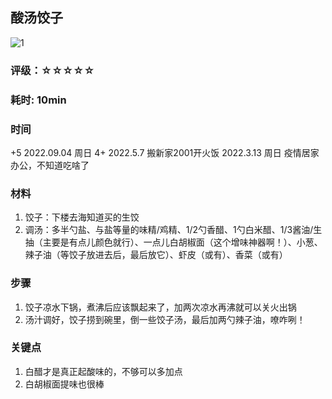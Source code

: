 ## 酸汤饺子

![1](./20220405203554.jpg)

### 评级：☆☆☆☆☆

### 耗时: 10min

### 时间
+5 2022.09.04 周日
4+ 2022.5.7 搬新家2001开火饭 
2022.3.13 周日 疫情居家办公，不知道吃啥了

### 材料
1. 饺子：下楼去海知道买的生饺
2. 调汤：多半勺盐、与盐等量的味精/鸡精、1/2勺香醋、1勺白米醋、1/3酱油/生抽（主要是有点儿颜色就行）、一点儿白胡椒面（这个增味神器啊！）、小葱、辣子油（等饺子放进去后，最后放它）、虾皮（或有）、香菜（或有）

### 步骤
1. 饺子凉水下锅，煮沸后应该飘起来了，加两次凉水再沸就可以关火出锅
2. 汤汁调好，饺子捞到碗里，倒一些饺子汤，最后加两勺辣子油，嘹咋咧！

### 关键点
1. 白醋才是真正起酸味的，不够可以多加点
2. 白胡椒面提味也很棒  
